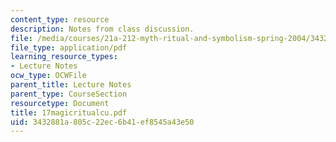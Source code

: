 ```yaml
---
content_type: resource
description: Notes from class discussion.
file: /media/courses/21a-212-myth-ritual-and-symbolism-spring-2004/3432881a805c22ec6b41ef8545a43e50_17magicritualcu.pdf
file_type: application/pdf
learning_resource_types:
- Lecture Notes
ocw_type: OCWFile
parent_title: Lecture Notes
parent_type: CourseSection
resourcetype: Document
title: 17magicritualcu.pdf
uid: 3432881a-805c-22ec-6b41-ef8545a43e50
---
```

